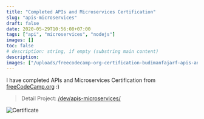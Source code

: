 ```yaml
---
title: "Completed APIs and Microservices Certification"
slug: "apis-microservices"
draft: false
date: 2020-05-29T10:56:08+07:00
tags: ["api", "microservices", "nodejs"]
images: []
toc: false
# description: string, if empty (substring main content)
description:
images: ["/uploads/freecodecamp-org-certification-budimanfajarf-apis-and-microservices-2020-05-29.png"]
---
```

I have completed APIs and Microservices Certification from [freeCodeCamp.org](https://www.freecodecamp.org "freeCodeCamp") :)

> Detail Project: [/dev/apis-microservices/](/dev/apis-microservices/)

![Certificate](/uploads/freecodecamp-org-certification-budimanfajarf-apis-and-microservices-2020-05-29.png)
